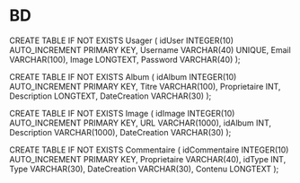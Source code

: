 # BD
CREATE TABLE IF NOT EXISTS Usager
(
idUser INTEGER(10) AUTO_INCREMENT PRIMARY KEY,
Username VARCHAR(40) UNIQUE,
Email VARCHAR(100),
Image LONGTEXT,
Password VARCHAR(40)
);

CREATE TABLE IF NOT EXISTS Album
(
idAlbum INTEGER(10) AUTO_INCREMENT PRIMARY KEY,
Titre VARCHAR(100),
Proprietaire INT,
Description LONGTEXT,
DateCreation VARCHAR(30)
);

CREATE TABLE IF NOT EXISTS Image
(
idImage INTEGER(10) AUTO_INCREMENT PRIMARY KEY,
URL VARCHAR(1000),
idAlbum INT,
Description VARCHAR(1000),
DateCreation VARCHAR(30)
);

CREATE TABLE IF NOT EXISTS Commentaire
(
idCommentaire INTEGER(10) AUTO_INCREMENT PRIMARY KEY,
Proprietaire VARCHAR(40),
idType INT,
Type VARCHAR(30),
DateCreation VARCHAR(30),
Contenu LONGTEXT
);
